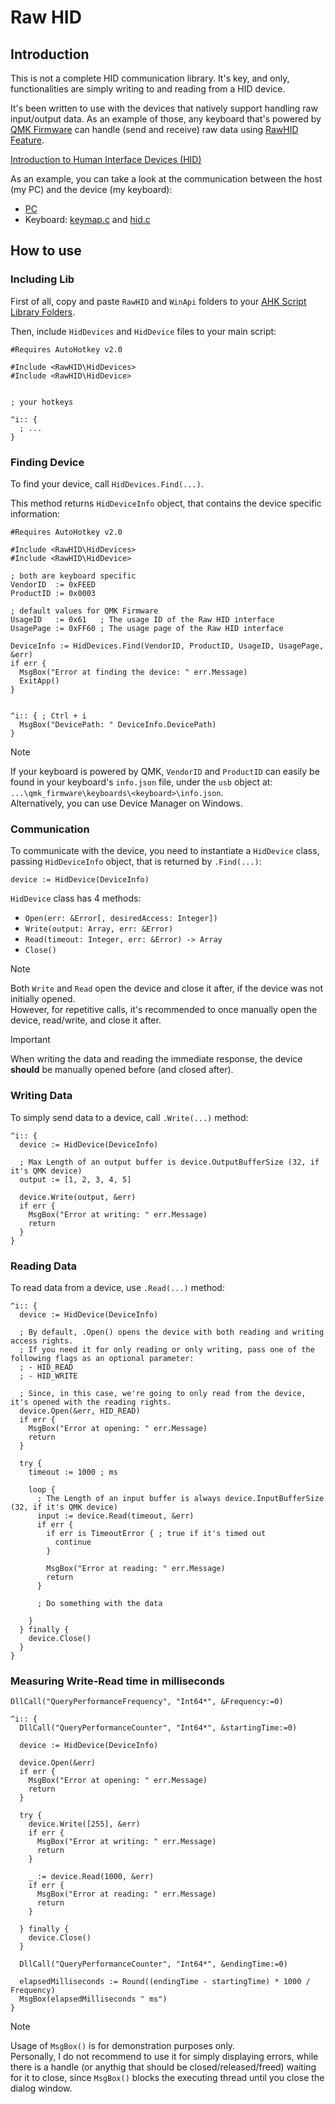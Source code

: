 # Raw HID

## Introduction

This is not a complete HID communication library. It's key, and only, functionalities are simply writing to and reading from a HID device.

It's been written to use with the devices that natively support handling raw input/output data. As an example of those, any keyboard that's powered by [QMK Firmware](https://github.com/qmk/qmk_firmware) can handle (send and receive) raw data using [RawHID Feature](https://docs.qmk.fm/#/feature_rawhid).

[Introduction to Human Interface Devices (HID)](https://learn.microsoft.com/en-us/windows-hardware/drivers/hid/)

As an example, you can take a look at the communication between the host (my PC) and the device (my keyboard):
- [PC](https://github.com/schmidt-x/Ahk_Lib/tree/main/Keyboards/I44.ahk)
- Keyboard: [keymap.c](https://github.com/schmidt-x/qmk_firmware/blob/schmidt-x/keyboards/ergohaven/imperial44/keymaps/schmidt-x/keymap.c#L344) and [hid.c](https://github.com/schmidt-x/qmk_firmware/blob/schmidt-x/users/schmidt-x/hid.c)


## How to use

### Including Lib

First of all, copy and paste `RawHID` and `WinApi` folders to your [AHK Script Library Folders](https://www.autohotkey.com/docs/v2/Scripts.htm#lib).

Then, include `HidDevices` and `HidDevice` files to your main script:

```ahk
#Requires AutoHotkey v2.0

#Include <RawHID\HidDevices>
#Include <RawHID\HidDevice>


; your hotkeys

^i:: {
  ; ...
}
```

### Finding Device

To find your device, call `HidDevices.Find(...)`. 

This method returns `HidDeviceInfo` object, that contains the device specific information:

```ahk
#Requires AutoHotkey v2.0

#Include <RawHID\HidDevices>
#Include <RawHID\HidDevice>

; both are keyboard specific
VendorID  := 0xFEED
ProductID := 0x0003

; default values for QMK Firmware
UsageID   := 0x61   ; The usage ID of the Raw HID interface
UsagePage := 0xFF60 ; The usage page of the Raw HID interface

DeviceInfo := HidDevices.Find(VendorID, ProductID, UsageID, UsagePage, &err)
if err {
  MsgBox("Error at finding the device: " err.Message)
  ExitApp()
}


^i:: { ; Ctrl + i
  MsgBox("DevicePath: " DeviceInfo.DevicePath)
}
```
> [!NOTE]
> If your keyboard is powered by QMK, `VendorID` and `ProductID` can easily be found in your keyboard's `info.json` file, under the `usb` object at: `...\qmk_firmware\keyboards\<keyboard>\info.json`.<br>
> Alternatively, you can use Device Manager on Windows.


### Communication

To communicate with the device, you need to instantiate a `HidDevice` class, passing `HidDeviceInfo` object, that is returned by `.Find(...)`:

```ahk
device := HidDevice(DeviceInfo)
```
`HidDevice` class has 4 methods:
- `Open(err: &Error[, desiredAccess: Integer])`
- `Write(output: Array, err: &Error)`
- `Read(timeout: Integer, err: &Error) -> Array`
- `Close()`

> [!NOTE]
> Both `Write` and `Read` open the device and close it after, if the device was not initially opened.<br>
> However, for repetitive calls, it's recommended to once manually open the device, read/write, and close it after.

> [!IMPORTANT]
> When writing the data and reading the immediate response, the device **should** be manually opened before (and closed after).

### Writing Data

To simply send data to a device, call `.Write(...)` method:

```ahk
^i:: {
  device := HidDevice(DeviceInfo)
	
  ; Max Length of an output buffer is device.OutputBufferSize (32, if it's QMK device)
  output := [1, 2, 3, 4, 5]
	
  device.Write(output, &err)
  if err {
    MsgBox("Error at writing: " err.Message)
    return
  }
}
```

### Reading Data

To read data from a device, use `.Read(...)` method:

```ahk
^i:: {
  device := HidDevice(DeviceInfo)

  ; By default, .Open() opens the device with both reading and writing access rights.
  ; If you need it for only reading or only writing, pass one of the following flags as an optional parameter:
  ; - HID_READ
  ; - HID_WRITE
	
  ; Since, in this case, we're going to only read from the device, it's opened with the reading rights.
  device.Open(&err, HID_READ)
  if err {
    MsgBox("Error at opening: " err.Message)
    return
  }
	
  try {
    timeout := 1000 ; ms

    loop {
      ; The Length of an input buffer is always device.InputBufferSize (32, if it's QMK device)
      input := device.Read(timeout, &err)
      if err {
        if err is TimeoutError { ; true if it's timed out
          continue
        }
        
        MsgBox("Error at reading: " err.Message)
        return
      }

      ; Do something with the data
  
    }
  } finally {
    device.Close()
  }
}
```

### Measuring Write-Read time in milliseconds

```ahk
DllCall("QueryPerformanceFrequency", "Int64*", &Frequency:=0)

^i:: {
  DllCall("QueryPerformanceCounter", "Int64*", &startingTime:=0)
	
  device := HidDevice(DeviceInfo)
	
  device.Open(&err)
  if err {
    MsgBox("Error at opening: " err.Message)
    return
  }
	
  try {
    device.Write([255], &err)
    if err {
      MsgBox("Error at writing: " err.Message)
      return
    }
		
    _ := device.Read(1000, &err)
    if err {
      MsgBox("Error at reading: " err.Message)
      return
    }
		
  } finally {
    device.Close()
  }
	
  DllCall("QueryPerformanceCounter", "Int64*", &endingTime:=0)
	
  elapsedMilliseconds := Round((endingTime - startingTime) * 1000 / Frequency)
  MsgBox(elapsedMilliseconds " ms")
}

```


> [!NOTE]
> Usage of `MsgBox()` is for demonstration purposes only.<br>
> Personally, I do not recommend to use it for simply displaying errors, while there is a handle (or anythig that should be closed/released/freed) waiting for it to close, since `MsgBox()` blocks the executing thread until you close the dialog window.